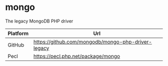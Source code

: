 # mongo

The legacy MongoDB PHP driver

| Platform | Url                                                              |
|----------|------------------------------------------------------------------|
| GitHub   | https://github.com/mongodb/mongo-php-driver-legacy               |
| Pecl     | https://pecl.php.net/package/mongo                               |

